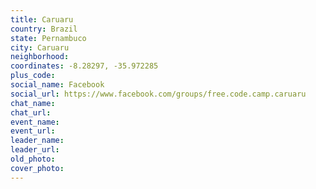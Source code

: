 ```yaml
---
title: Caruaru
country: Brazil
state: Pernambuco
city: Caruaru
neighborhood: 
coordinates: -8.28297, -35.972285
plus_code:
social_name: Facebook
social_url: https://www.facebook.com/groups/free.code.camp.caruaru
chat_name:
chat_url:
event_name:
event_url:
leader_name:
leader_url:
old_photo: 
cover_photo:
---
```

